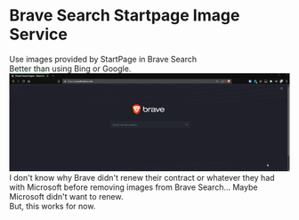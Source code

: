 # Brave Search Startpage Image Service
 Use images provided by StartPage in Brave Search \
 Better than using Bing or Google. \
![preview](braveImages.webp)
I don't know why Brave didn't renew their contract or whatever they had with Microsoft before removing images from Brave Search... Maybe Microsoft didn't want to renew. \
But, this works for now.
